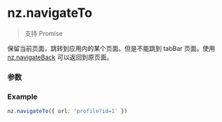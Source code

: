 # nz.navigateTo

> 支持 Promise

保留当前页面，跳转到应用内的某个页面。但是不能跳到 tabBar 页面。使用 [nz.navigateBack](./navigateBack) 可以返回到原页面。

### 参数

<Props :data="props" options />

### Example

```ts
nz.navigateTo({ url: 'profile?id=1' })
```

<script setup>
import Props from '/@theme/components/Props.vue'

const props = [
  {
    name: 'url',
    type: 'string',
    default: '',
    required: true,
    desc: '需要跳转的应用内非 tabBar 的页面的路径 (代码包路径), 路径后可以带参数',
    version: '0.1.0',
  },
]

</script>
